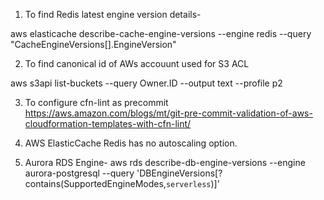1. To find Redis latest engine version details-

aws elasticache describe-cache-engine-versions --engine redis --query "CacheEngineVersions[].EngineVersion"

2. To find canonical id of AWs accouunt used for S3 ACL

aws s3api list-buckets --query Owner.ID --output text --profile p2

3. To configure cfn-lint as precommit 
https://aws.amazon.com/blogs/mt/git-pre-commit-validation-of-aws-cloudformation-templates-with-cfn-lint/

4. AWS ElasticCache Redis has no autoscaling option. 

5. Aurora RDS Engine-
aws rds describe-db-engine-versions --engine aurora-postgresql --query 'DBEngineVersions[?contains(SupportedEngineModes,`serverless`)]'